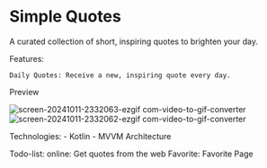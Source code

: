 # Simple Quotes

A curated collection of short, inspiring quotes to brighten your day.

Features:

    Daily Quotes: Receive a new, inspiring quote every day.


Preview

![screen-20241011-2332063-ezgif com-video-to-gif-converter](https://github.com/user-attachments/assets/6e15a01e-28b7-45dc-b6e2-3e9f032a57a6)   ![screen-20241011-2332062-ezgif com-video-to-gif-converter](https://github.com/user-attachments/assets/2229ced9-e201-4343-b1b2-064c285ffab5)


Technologies:
    - Kotlin
    - MVVM Architecture

Todo-list:
    online: Get quotes from the web
    Favorite: Favorite Page
